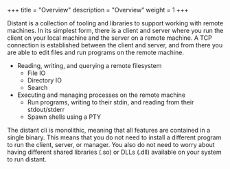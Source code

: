 +++
title = "Overview"
description = "Overview"
weight = 1
+++

Distant is a collection of tooling and libraries to support working with remote
machines. In its simplest form, there is a client and server where you run the
client on your local machine and the server on a remote machine. A TCP
connection is established between the client and server, and from there you are
able to edit files and run programs on the remote machine.

* Reading, writing, and querying a remote filesystem
  * File IO
  * Directory IO
  * Search
* Executing and managing processes on the remote machine
  * Run programs, writing to their stdin, and reading from their stdout/stderr
  * Spawn shells using a PTY

The distant cli is monolithic, meaning that all features are
contained in a single binary. This means that you do not need to install
a different program to run the client, server, or manager. You also do not need
to worry about having different shared libraries (.so) or DLLs (.dll)
available on your system to run distant.


